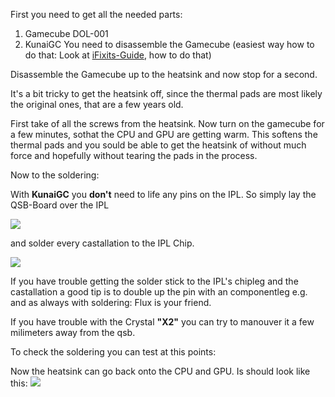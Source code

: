

First you need to get all the needed parts:

1.  Gamecube DOL-001
2.  KunaiGC You need to disassemble the Gamecube (easiest way how to do that: Look at  [iFixits-Guide](https://de.ifixit.com/Teardown/Nintendo+GameCube+Teardown/1727), how to do that)

Disassemble the Gamecube up to the heatsink and now stop for a second.

It's a bit tricky to get the heatsink off, since the thermal pads are most likely the original ones, that are a few years old.

First take of all the screws from the heatsink. 
Now turn on the gamecube for a few minutes, sothat the CPU and GPU are getting warm. This softens the thermal pads and you sould be able to get the heatsink of without much force and hopefully without tearing the pads in the process.

Now to the soldering:

With **KunaiGC** you **don't** need to life any pins on the IPL. 
So simply lay the QSB-Board over the IPL

![](https://github.com/KunaiGC/KunaiGC/blob/a6744ee455d6b89b1c49a5aaf6fcaeeba9615400/images/qsb.jpg)

and solder every castallation to the IPL Chip.

![](https://github.com/KunaiGC/KunaiGC/blob/a6744ee455d6b89b1c49a5aaf6fcaeeba9615400/images/qsb_soldered.jpg)

If you have trouble getting the solder stick to the IPL's chipleg and the castallation a good tip is to double up the pin with an componentleg e.g. and as always with soldering: Flux is your friend.

If you have trouble with the Crystal **"X2"** you can try to manouver it a few milimeters away from the qsb.

To check the soldering you can test at this points:

Now the heatsink can go back onto the CPU and GPU. Is should look like this:
![](https://github.com/KunaiGC/KunaiGC/blob/a6744ee455d6b89b1c49a5aaf6fcaeeba9615400/images/qsb_under_heatsink.jpg)
